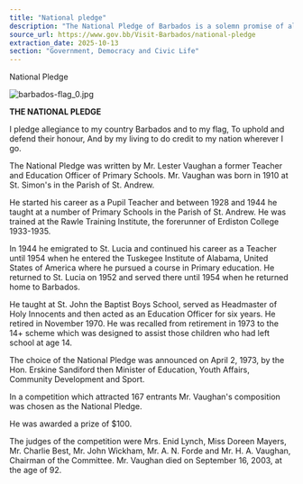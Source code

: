```yaml
---
title: "National pledge"
description: "The National Pledge of Barbados is a solemn promise of allegiance to the country and its flag, written by Mr. Lester Vaughan."
source_url: https://www.gov.bb/Visit-Barbados/national-pledge
extraction_date: 2025-10-13
section: "Government, Democracy and Civic Life"
---
```


National Pledge

![barbados-flag_0.jpg](https://www.gov.bb/media_files/barbados-flag_0.jpg)

**THE NATIONAL PLEDGE**

I pledge allegiance to my country Barbados and to my flag,
To uphold and defend their honour,
And by my living to do credit
to my nation wherever I go.

The National Pledge was written by Mr. Lester Vaughan a former Teacher and Education Officer of Primary Schools. Mr. Vaughan was born in 1910 at St. Simon's in the Parish of St. Andrew.

He started his career as a Pupil Teacher and between 1928 and 1944 he taught at a number of Primary Schools in the Parish of St. Andrew. He was trained at the Rawle Training Institute, the forerunner of Erdiston College 1933-1935.

In 1944 he emigrated to St. Lucia and continued his career as a Teacher until 1954 when he entered the Tuskegee Institute of Alabama, United States of America where he pursued a course in Primary education. He returned to St. Lucia on 1952 and served there until 1954 when he returned home to Barbados.

He taught at St. John the Baptist Boys School, served as Headmaster of Holy Innocents and then acted as an Education Officer for six years. He retired in November 1970. He was recalled from retirement in 1973 to the 14+ scheme which was designed to assist those children who had left school at age 14.

The choice of the National Pledge was announced on April 2, 1973, by the Hon. Erskine Sandiford then Minister of Education, Youth Affairs, Community Development and Sport.

In a competition which attracted 167 entrants Mr. Vaughan's composition was chosen as the National Pledge.

He was awarded a prize of $100.

The judges of the competition were Mrs. Enid Lynch, Miss Doreen Mayers, Mr. Charlie Best, Mr. John Wickham, Mr. A. N. Forde and Mr. H. A. Vaughan, Chairman of the Committee. Mr. Vaughan died on September 16, 2003, at the age of 92.
```